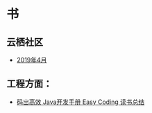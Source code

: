 # 书
## 云栖社区
- [2019年4月](https://mp.weixin.qq.com/s?__biz=MzI0NTE4NjA0OQ==&mid=2658360491&idx=1&sn=fcbd961927e626035aa40aada63bf98d)


## 工程方面：
- [码出高效 Java开发手册 Easy Coding 读书总结](https://github.com/liangxiong/liang.tech/blob/master/java/books/java_development_manual/index.md)
